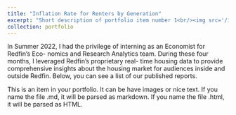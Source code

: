 ```yaml
---
title: "Inflation Rate for Renters by Generation"
excerpt: "Short description of portfolio item number 1<br/><img src='/images/500x300.png'>"
collection: portfolio
---
```

In Summer 2022, I had the privilege of interning as an Economist for Redfin’s Eco- nomics and Research Analytics team. During these four months, I leveraged Redfin’s proprietary real- time housing data to provide comprehensive insights about the housing market for audiences inside and outside Redfin. Below, you can see a list of our published reports.


This is an item in your portfolio. It can be have images or nice text. If you name the file .md, it will be parsed as markdown. If you name the file .html, it will be parsed as HTML. 


